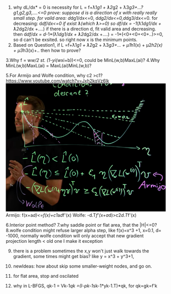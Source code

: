 1. why dL/dx* = 0 is necessity for L = f+ƛ1*g1 + ƛ2*g2 + ƛ3*g3+...?
g1,g2,g3,....<=0
prove:
suppose d is a direction of x with really really small step.
for vaild area: 
d*dg1/dx<=0, d*dg2/dx<=0,d*dg3/dx<=0.
for decreasing:
d*df/dx<=0
if exist ƛ(which ƛ>=0) so df/dx = -1*(ƛ1*dg1/dx + ƛ2*dg2/dx +....)
if there is a direction d, fit valid area and decreasing.
then d*df/dx = d*-1*(ƛ1*dg1/dx + ƛ2*dg2/dx +....) = -1*(<0+<0+<0+..)>=0,
so d can't be exsited. so right now x is the minimum points.
2. Based on Question1, if L =f+ƛ1*g1 + ƛ2*g2 + ƛ3*g3+... + μ1*h1(x) + μ2*h2(x) + μ3*h3(x)+..
then how to prove?

3.Why f = w*w/2 st. (1-yi(w*xi+b))<=0, could be MinL(w,b)MaxL(ai)?
4.Why MinL(w,b)MaxL(ai) = MaxL(ai)MinL(w,b)?

5.For Armijo and Wolfe condition, why c2 >c1?
https://www.youtube.com/watch?v=Jxh2kqVz6lk
![Alt text](image.png)
Armijo: f(x+a*d)<=f(x)+c1*a*d*f'(x)
Wolfe: -d.T*f'(x+a*d)>c2*d.T*f'(x)

6.Interior point method?
7.why saddle point or flat area, that the |H|<=0?
8.wolfe condition might refuse larger alpha step, like f(x)=x^3 +1, x=0.1, d= -1000, 
normally wolfe condition will only accept that new gradient projection length  < old one
I make it exception

9. there is a problem sometimes the x,y won't just walk towards the gradient, some times might get bias? like y = x^3 + y^3+1, 

10. newIdeas: how about skip some smaller-weight nodes, and go on.

11. for flat area, stop and oscilated
12. why in L-BFGS, qk-1 = Vk-1*qk =(I-pk-1*sk-1*yk-1.T)*qk, for qk=gk=f'k





